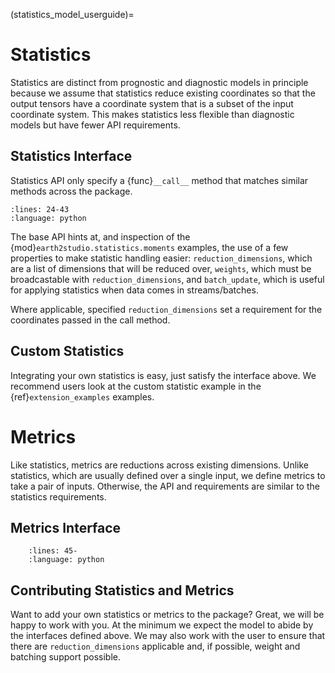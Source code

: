 (statistics_model_userguide)=

# Statistics

Statistics are distinct from prognostic and diagnostic models in principle because
we assume that statistics reduce existing coordinates so that the output tensors
have a coordinate system that is a subset of the input coordinate system. This
makes statistics less flexible than diagnostic models but have fewer API requirements.

## Statistics Interface

Statistics API only specify a {func}`__call__` method that matches similar methods
across the package.

```{literalinclude} ../../../earth2studio/statistics/base.py
:lines: 24-43
:language: python
```

The base API hints at, and inspection of the {mod}`earth2studio.statistics.moments`
examples, the use of a few properties to make statistic handling easier:
`reduction_dimensions`, which are a list of dimensions that will be reduced over,
`weights`, which must be broadcastable with `reduction_dimensions`, and `batch_update`,
which is useful for applying statistics when data comes in streams/batches.

Where applicable, specified `reduction_dimensions` set a requirement for the
coordinates passed in the call method.

## Custom Statistics

Integrating your own statistics is easy, just satisfy the interface above. We recommend
users look at the custom statistic example in the {ref}`extension_examples` examples.

# Metrics

Like statistics, metrics are reductions across existing dimensions. Unlike statistics,
which are usually defined over a single input, we define metrics to take a pair of
inputs. Otherwise, the API and requirements are similar to the statistics requirements.

## Metrics Interface

```{literalinclude} ../../../earth2studio/statistics/base.py
    :lines: 45-
    :language: python
```

## Contributing Statistics and Metrics

Want to add your own statistics or metrics to the package? Great, we will be happy to
work with you. At the minimum we expect the model to abide by the interfaces defined
above. We may also work with the user to ensure that there are `reduction_dimensions`
applicable and, if possible, weight and batching support possible.
